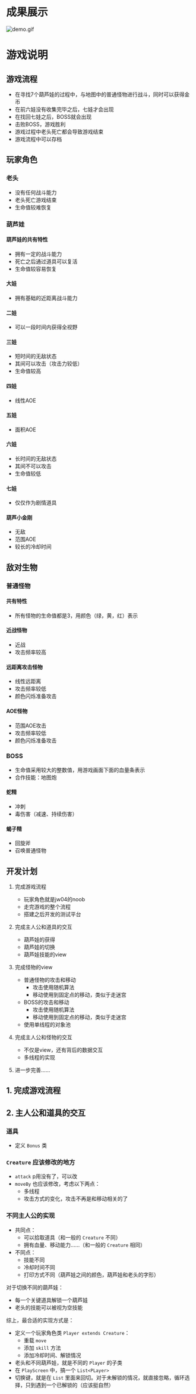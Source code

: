 # 成果展示

![demo.gif](./demo.gif)

# 游戏说明

## 游戏流程

- 在寻找7个葫芦娃的过程中，与地图中的普通怪物进行战斗，同时可以获得金币
- 在前六娃没有收集完毕之后，七娃才会出现
- 在找回七娃之后，BOSS就会出现
- 击败BOSS，游戏胜利
- 游戏过程中老头死亡都会导致游戏结束
- 游戏流程中可以存档

## 玩家角色

### 老头
- 没有任何战斗能力
- 老头死亡游戏结束
- 生命值较难恢复
### 葫芦娃
#### 葫芦娃的共有特性
- 拥有一定的战斗能力
- 死亡之后通过道具可以复活
- 生命值较容易恢复

#### 大娃
- 拥有基础的近距离战斗能力

#### 二娃
- 可以一段时间内获得全视野

#### 三娃
- 短时间的无敌状态
- 其间可以攻击（攻击力较低）
- 生命值较高

#### 四娃
- 线性AOE

#### 五娃
- 面积AOE

#### 六娃
- 长时间的无敌状态
- 其间不可以攻击
- 生命值较低

#### 七娃
- 仅仅作为剧情道具

#### 葫芦小金刚
- 无敌
- 范围AOE
- 较长的冷却时间

## 敌对生物
### 普通怪物
#### 共有特性
- 所有怪物的生命值都是3，用颜色（绿，黄，红）表示
#### 近战怪物
- 近战
- 攻击频率较高
#### 远距离攻击怪物
- 线性远距离
- 攻击频率较低
- 颜色闪烁准备攻击
#### AOE怪物
- 范围AOE攻击
- 攻击频率较低
- 颜色闪烁准备攻击

### BOSS
- 生命值采用较大的整数值，用游戏画面下面的血量条表示
- 合作技能：地图炮

#### 蛇精
- 冲刺
- 毒伤害（减速、持续伤害）

#### 蝎子精
- 回旋斧
- 召唤普通怪物

## 开发计划
1. 完成游戏流程
   - 玩家角色就是jw04的noob
   - 走完游戏的整个流程
   - 搭建之后开发的测试平台

2. 完成主人公和道具的交互
   - 葫芦娃的获得
   - 葫芦娃的切换
   - 葫芦娃技能的view

3. 完成怪物的view
   - 普通怪物的攻击和移动
     - 攻击使用随机算法
     - 移动使用到固定点的移动，类似于走迷宫
   - BOSS的攻击和移动
     - 攻击使用随机算法
     - 移动使用到固定点的移动，类似于走迷宫
   - 使用单线程的对象池

4. 完成主人公和怪物的交互
   - 不仅是view，还有背后的数据交互
   - 多线程的实现

5. 进一步完善……

## 1. 完成游戏流程

## 2. 主人公和道具的交互

### 道具
- 定义 `Bonus` 类

### `Creature` 应该修改的地方
- `attack` p用没有了，可以改
- `moveBy` 也应该修改，考虑以下两点：
  - 多线程
  - 攻击方式的变化，攻击不再是和移动相关的了


### 不同主人公的实现
- 共同点：
  - 可以拾取道具（和一般的 `Creature` 不同）
  - 拥有血量、移动能力……（和一般的 `Creature` 相同）
- 不同点：
  - 技能不同
  - 冷却时间不同
  - 打印方式不同（葫芦娃之间的颜色，葫芦娃和老头的字形）

对于切换不同的葫芦娃：
- 每一个关键道具解锁一个葫芦娃
- 老头的技能可以被视为空技能

综上，最合适的实现方式是：
- 定义一个玩家角色类 `Player extends Creature`：
  - 重载 `move`
  - 添加 `skill` 方法
  - 添加冷却时间、解锁情况
- 老头和不同葫芦娃，就是不同的 `Player` 的子类
- 在 `PlayScreen` 中，搞一个 `List<PLayer>`
- 切换键，就是在 `List` 里面来回切。对于未解锁的情况，就直接忽略，循环选择，只到遇到一个已解锁的（应该挺自然）
